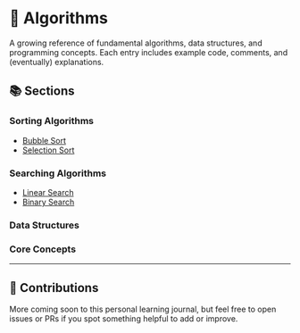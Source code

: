 # 🧠 Algorithms

A growing reference of fundamental algorithms, data structures, and programming concepts. Each entry includes example code, comments, and (eventually) explanations.

## 📚 Sections

### Sorting Algorithms
- [Bubble Sort](sorting/bubble_sort.c)
- [Selection Sort](sorting/selection_sort.c)

### Searching Algorithms
- [Linear Search](searching/linear_search.c)
- [Binary Search](searching/binary_search.c)

### Data Structures

### Core Concepts
---
## 🔄 Contributions

More coming soon to this personal learning journal, but feel free to open issues or PRs if you spot something helpful to add or improve.